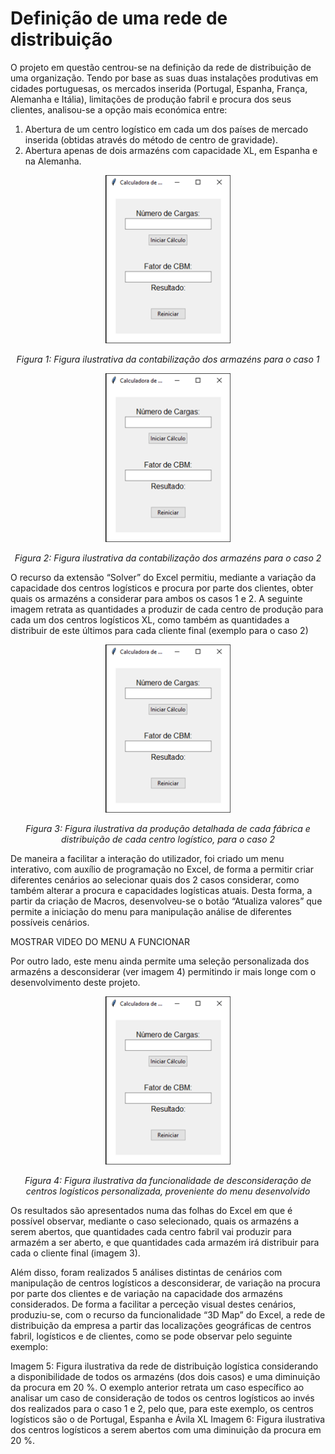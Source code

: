# Definição de uma rede de distribuição
O projeto em questão centrou-se na definição da rede de distribuição de uma organização. Tendo por base as suas duas instalações produtivas em cidades portuguesas, os mercados inserida (Portugal, Espanha, França, Alemanha e Itália), limitações de produção fabril e procura dos seus clientes, analisou-se a opção mais económica entre:
1.	Abertura de um centro logístico em cada um dos países de mercado inserida (obtidas através do método de centro de gravidade).
2.	Abertura apenas de dois armazéns com capacidade XL, em Espanha e na Alemanha.


<p align="center">
  <img src="https://github.com/nunogabriel11/calculadora_cargas/blob/main/imgs/ui.png?raw=true" width="200" />
</p>


<p align="center">
<i>Figura 1: Figura ilustrativa da contabilização dos armazéns para o caso 1</i>
</p>


<p align="center">
  <img src="https://github.com/nunogabriel11/calculadora_cargas/blob/main/imgs/ui.png?raw=true" width="200" />
</p>


<p align="center">
<i>Figura 2: Figura ilustrativa da contabilização dos armazéns para o caso 2</i>
</p>


O recurso da extensão “Solver” do Excel permitiu, mediante a variação da capacidade dos centros logísticos e procura por parte dos clientes, obter quais os armazéns a considerar para ambos os casos 1 e 2.
A seguinte imagem retrata as quantidades a produzir de cada centro de produção para cada um dos centros logísticos XL, como também as quantidades a distribuir de este últimos para cada cliente final (exemplo para o caso 2)


<p align="center">
  <img src="https://github.com/nunogabriel11/calculadora_cargas/blob/main/imgs/ui.png?raw=true" width="200" />
</p>

<p align="center">
<i>Figura 3: Figura ilustrativa da produção detalhada de cada fábrica e distribuição de cada centro logístico, para o caso 2</i>
</p>



De maneira a facilitar a interação do utilizador, foi criado um menu interativo, com auxílio de programação no Excel, de forma a permitir criar diferentes cenários ao selecionar quais dos 2 casos considerar, como também alterar a procura e capacidades logísticas atuais.
Desta forma, a partir da criação de Macros, desenvolveu-se o botão “Atualiza valores” que permite a iniciação do menu para manipulação análise de diferentes possíveis cenários.

MOSTRAR VIDEO DO MENU A FUNCIONAR

Por outro lado, este menu ainda permite uma seleção personalizada dos armazéns a desconsiderar (ver imagem 4) permitindo ir mais longe com o desenvolvimento deste projeto.



<p align="center">
  <img src="https://github.com/nunogabriel11/calculadora_cargas/blob/main/imgs/ui.png?raw=true" width="200" />
</p>

<p align="center">
<i>Figura 4: Figura ilustrativa da funcionalidade de desconsideração de centros logísticos personalizada, proveniente do menu desenvolvido</i>
</p>




Os resultados são apresentados numa das folhas do Excel em que é possível observar, mediante o caso selecionado, quais os armazéns a serem abertos, que quantidades cada centro fabril vai produzir para armazém a ser aberto, e que quantidades cada armazém irá distribuir para cada o cliente final (imagem 3).

Além disso, foram realizados 5 análises distintas de cenários com manipulação de centros logísticos a desconsiderar, de variação na procura por parte dos clientes e de variação na capacidade dos armazéns considerados. 
De forma a facilitar a perceção visual destes cenários, produziu-se, com o recurso da funcionalidade “3D Map” do Excel, a rede de distribuição da empresa a partir das localizações geográficas de centros fabril, logísticos e de clientes, como se pode observar pelo seguinte exemplo:











Imagem 5: Figura ilustrativa da rede de distribuição logística considerando a disponibilidade de todos os armazéns (dos dois casos) e uma diminuição da procura em 20 %.
O exemplo anterior retrata um caso específico ao analisar um caso de consideração de todos os centros logísticos ao invés dos realizados para o caso 1 e 2, pelo que, para este exemplo, os centros logísticos são o de Portugal, Espanha e Ávila XL
Imagem 6: Figura ilustrativa dos centros logísticos a serem abertos com uma diminuição da procura em 20 %.
